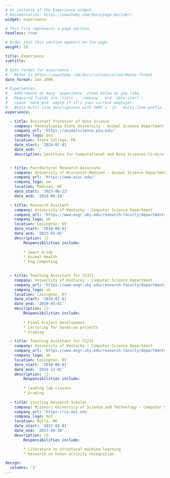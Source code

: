 ```yaml
---
# An instance of the Experience widget.
# Documentation: https://wowchemy.com/docs/page-builder/
widget: experience

# This file represents a page section.
headless: true

# Order that this section appears on the page.
weight: 20

title: Experience
subtitle:

# Date format for experience
#   Refer to https://wowchemy.com/docs/customization/#date-format
date_format: Jan 2006

# Experiences.
#   Add/remove as many `experience` items below as you like.
#   Required fields are `title`, `company`, and `date_start`.
#   Leave `date_end` empty if it's your current employer.
#   Begin multi-line descriptions with YAML's `|2-` multi-line prefix.
experience:

  - title: Assistant Professor of Data Science 
    company: Pennsylvania State University - Animal Science Department
    company_url: 'https://animalscience.psu.edu/'
    company_logo: psu
    location: State College, PA
    date_start: '2024-07-01'
    date_end: ''
    description: Institute for Computational and Data Sciences Co-Hire


  - title: Postdoctoral Research Associate
    company: University of Wisconsin-Madison - Animal Science Department
    company_url: 'https://www.wisc.edu/'
    company_logo: uw
    location: Madison, WI
    date_start: '2023-06-23'
    date_end: '2024-06-18'

  - title: Research Assitant
    company: University of Kentucky - Computer Science Department
    company_url: 'https://www.engr.uky.edu/research-faculty/departments/computer-science'
    company_logo: uk
    location: Lexington, KY
    date_start: '2018-08-01'
    date_end: '2023-05-05'
    description: |2-
        Responsibilities include:
        
        * Smart Grids
        * Animal Health
        * Fog Computing
        

  - title: Teaching Assistant for CS371
    company: University of Kentucky - Computer Science Department
    company_url: 'https://www.engr.uky.edu/research-faculty/departments/computer-science'
    company_logo: uk
    location: Lexington, KY
    date_start: '2019-01-01'
    date_end: '2019-05-01'
    description: |2-
        Responsibilities include:
        
        * Final Project Development
        * Lecturing for hands-on projects
        * Grading

  - title: Teaching Assistant for CS215
    company: University of Kentucky - Computer Science Department
    company_url: 'https://www.engr.uky.edu/research-faculty/departments/computer-science'
    company_logo: uk
    location: Lexington, KY
    date_start: '2018-08-01'
    date_end: '2018-12-01'
    description: |2-
        Responsibilities include:
        
        * Leading lab classes
        * Grading
        
  - title: Visiting Research Scholar
    company: Missouri University of Science and Technology - Computer Science Department
    company_url: 'https://cs.mst.edu'
    company_logo: mst
    location: Rolla, MO
    date_start: '2017-03-01'
    date_end: '2017-09-30'
    description: |2-
        Responsibilities include:

        * Literature on structural machine learning
        * Research on human activity recognition

design:
  columns: '2'
---
```

